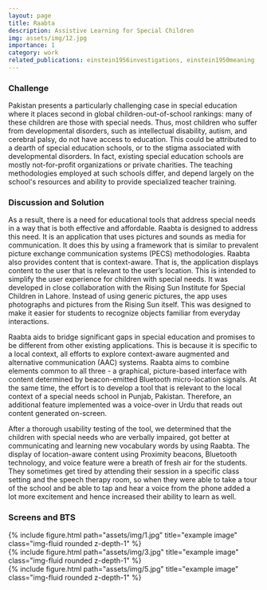 ```yaml
---
layout: page
title: Raabta
description: Assistive Learning for Special Children
img: assets/img/12.jpg
importance: 1
category: work
related_publications: einstein1956investigations, einstein1950meaning
---
```


### Challenge
Pakistan presents a particularly challenging case in special education where it places second in global children-out-of-school rankings: many of these children are those with special needs. Thus, most children who suffer from developmental disorders, such as intellectual disability, autism, and cerebral palsy, do not have access to education. This could be attributed to a dearth of special education schools, or to the stigma associated with developmental disorders. In fact, existing special education schools are mostly not-for-profit organizations or private charities. The teaching methodologies employed at such schools differ, and depend largely on the school's resources and ability to provide specialized teacher training.

### Discussion and Solution
As a result, there is a need for educational tools that address special needs in a way that is both effective and affordable. Raabta is designed to address this need. It is an application that uses pictures and sounds as media for communication. It does this by using a framework that is similar to prevalent picture exchange communication systems (PECS) methodologies. Raabta also provides content that is context-aware. That is, the application displays content to the user that is relevant to the user’s location. This is intended to simplify the user experience for children with special needs. It was developed in close collaboration with the Rising Sun Institute for Special Children in Lahore. Instead of using generic pictures, the app uses photographs and pictures from the Rising Sun itself. This was designed to make it easier for students to recognize objects familiar from everyday interactions.

Raabta aids to bridge significant gaps in special education and promises to be different from other existing applications. This is because it is specific to a local context, all efforts to explore context-aware augmented and alternative communication (AAC) systems. Raabta aims to combine elements common to all three - a graphical, picture-based interface with content determined by beacon-emitted Bluetooth micro-location signals. At the same time, the effort is to develop a tool that is relevant to the local context of a special needs school in Punjab, Pakistan. Therefore, an additional feature implemented was a voice-over in Urdu that reads out content generated on-screen.

After a thorough usability testing of the tool, we determined that the children with special needs who are verbally impaired, got better at communicating and learning new vocabulary words by using Raabta. The display of location-aware content using Proximity beacons, Bluetooth technology, and voice feature were a breath of fresh air for the students. They sometimes get tired by attending their session in a specific class setting and the speech therapy room, so when they were able to take a tour of the school and be able to tap and hear a voice from the phone added a lot more excitement and hence increased their ability to learn as well.

### Screens and BTS

<div class="row">
    <div class="col-sm mt-3 mt-md-0">
        {% include figure.html path="assets/img/1.jpg" title="example image" class="img-fluid rounded z-depth-1" %}
    </div>
    <div class="col-sm mt-3 mt-md-0">
        {% include figure.html path="assets/img/3.jpg" title="example image" class="img-fluid rounded z-depth-1" %}
    </div>
    <div class="col-sm mt-3 mt-md-0">
        {% include figure.html path="assets/img/5.jpg" title="example image" class="img-fluid rounded z-depth-1" %}
    </div>
</div>
